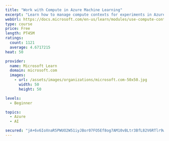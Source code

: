```yaml
---
title: "Work with Compute in Azure Machine Learning"
excerpt: "Learn how to manage compute contexts for experiments in Azure Machine Learning."
webUrl: https://docs.microsoft.com/en-us/learn/modules/use-compute-contexts-in-aml/
type: course
price: Free
length: PT45M
ratings:
  count: 1121
  average: 4.6717215
heat: 50

provider:
  name: Microsoft Learn
  domain: microsoft.com
  images:
    - url: /assets/images/organizations/microsoft.com-50x50.jpg
      width: 50
      height: 50

levels:
  - Beginner

topics:
  - Azure
  - AI

secured: "jA+6v6IoXnaR5PWUO2W51iyJBor07FO5Ef8og7AM10vBLtr3BfL82V6RTlr9wEqvfuzua1bmtJ0PyBNUf1FN+jKgLefLj8KzDrFO8l/eBOjEZ9TNAoxUxc+LtOQ8nab2RSAQqfcIp3KatbjWqrsQ+IXlBe3Ts0e3QdohJ6Si47QgFaZS2gz8puPXnsQFHTCzxt5FUJJnK688BqisOrUXd3hkSswFz9dO5AkE6ujO50BF9zjrEG419kWoR38S9Hlx3bIrLahl2Z2bUTTQEbv2JwWe7bIw6nYt4Sm7F3hXEt1nlD4/C9XDL/mFpS7+EGGjSQ0MCjJ1PqlUxCS1hXilp8bdrcSS8TdT/Y90BwjMxqdG6Aowys2I9fJ6PkIMEKBKx/4k6ViwhyCAzQeI4oUb8RLQ4HHzSy9AgV99zkKkddw=;PQFZHHzGNX8nGO8jM0eDog=="
---
```


